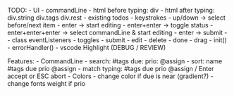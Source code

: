 TODO: 
    - UI
        - commandLine
            - html before typing: div
            - html after typing: div.string div.tags div.rest
        - existing todos
        - keystrokes
            - up/down -> select before/next item
                - enter -> start editing
                - enter+enter -> toggle status
            - enter+enter+enter -> select commandLine & start editing
                                - enter -> submit
        -
    - class eventListeners
        - toggles
        - submit
        - edit
        - delete
        - done
        - drag
    - init()
    - errorHandler()
    - vscode Highlight (DEBUG / REVIEW)

Features:
    - CommandLine
        - search: #tags due: prio: @assign
        - sort: name #tags due prio @assign
        - match typing: #tags due prio @assign / Enter accept or ESC abort
    - Colors
        - change color if due is near (gradient?)
        - change fonts weight if prio